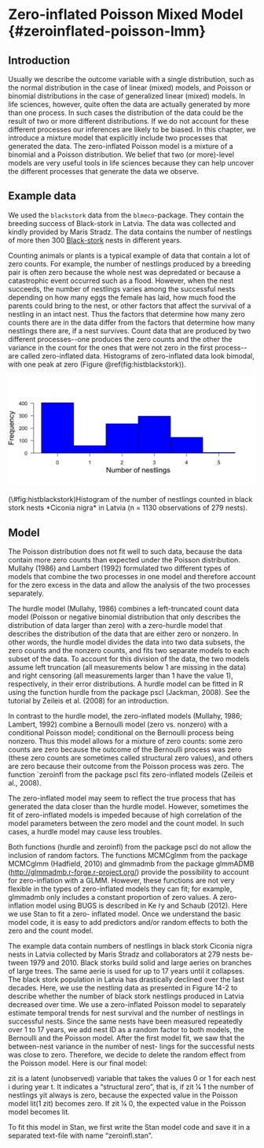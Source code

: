 
# Zero-inflated Poisson Mixed Model {#zeroinflated-poisson-lmm}

## Introduction
Usually we describe the outcome variable with a single distribution, such as the normal distribution in the case of linear (mixed) models, and Poisson or binomial distributions in the case of generalized linear (mixed) models. In life sciences, however, quite often the data are actually generated by more than one process. In such cases the distribution of the data could be the result of two or more different distributions. If we do not account for these different processes our inferences are likely to be biased. In this chapter, we introduce a mixture model that explicitly include two processes that generated the data. The zero-inflated Poisson model is a mixture of a binomial and a Poisson distribution. We belief that two (or more)-level models are very useful tools in life sciences because they can help uncover the different processes that generate the data we observe.

## Example data
We used the `blackstork` data from the `blmeco`-package. They contain the breeding success of Black-stork in Latvia. The data was collected and kindly provided by Maris Stradz. The data contains the number of nestlings of more then 300 [Black-stork](https://en.wikipedia.org/wiki/Black_stork) nests in different years.

Counting animals or plants is a typical example of data that contain a lot of zero counts. For example, the number of nestlings produced by a breeding pair is often zero because the whole nest was depredated or because a catastrophic event occurred such as a flood. However, when the nest succeeds, the number of nestlings varies among the successful nests depending on how many eggs the female has laid, how much food the parents could bring to the nest, or other factors that affect the survival of a nestling in an intact nest. Thus the factors that determine how many zero counts there are in the data differ from the factors that determine how many nestlings there are, if a nest survives. Count data that are produced by two different processes--one produces the zero counts and the other the variance in the count for the ones that were not zero in the first process--are called zero-inflated data. Histograms of zero-inflated data look bimodal, with one peak at zero (Figure \@ref(fig:histblackstork)).


<div class="figure">
<img src="42-zeroinflated-poisson-lmm_files/figure-html/histblackstork-1.png" alt="Histogram of the number of nestlings counted in black stork nests *Ciconia nigra* in Latvia (n = 1130 observations of 279 nests)." width="768" />
<p class="caption">(\#fig:histblackstork)Histogram of the number of nestlings counted in black stork nests *Ciconia nigra* in Latvia (n = 1130 observations of 279 nests).</p>
</div>

## Model
The Poisson distribution does not fit well to such data, because the data contain more zero counts than expected under the Poisson distribution. Mullahy (1986) and Lambert (1992) formulated two different types of models that combine the two processes in one model and therefore account for the zero excess in the data and allow the analysis of the two processes separately.

The hurdle model (Mullahy, 1986) combines a left-truncated count data model (Poisson or negative binomial distribution that only describes the distribution of data larger than zero) with a zero-hurdle model that describes the distribution of the data that are either zero or nonzero. In other words, the hurdle model divides the data into two data subsets, the zero counts and the nonzero counts, and fits two separate models to each subset of the data. To account for this division of the data, the two models assume left truncation (all measurements below 1 are missing in the data) and right censoring (all measurements larger than 1 have the value 1), respectively, in their error distributions. A hurdle model can be fitted in R using the function hurdle from the package pscl (Jackman, 2008). See the tutorial by Zeileis et al. (2008) for an introduction.

In contrast to the hurdle model, the zero-inflated models (Mullahy, 1986; Lambert, 1992) combine a Bernoulli model (zero vs. nonzero) with a conditional Poisson model; conditional on the Bernoulli process being nonzero. Thus this model allows for a mixture of zero counts: some zero counts are zero because the outcome of the Bernoulli process was zero (these zero counts are sometimes called structural zero values), and others are zero because their outcome from the Poisson process was zero. The function `zeroinfl from the package pscl fits zero-inflated models (Zeileis et al., 2008).

The zero-inflated model may seem to reflect the true process that has generated the data closer than the hurdle model. However, sometimes the fit of zero-inflated models is impeded because of high correlation of the model parameters between the zero model and the count model. In such cases, a hurdle model may cause less troubles.

Both functions (hurdle and zeroinfl) from the package pscl do not allow the inclusion of random factors. The functions MCMCglmm from the package MCMCglmm (Hadfield, 2010) and glmmadmb from the package glmmADMB (http://glmmadmb.r-forge.r-project.org/) provide the possibility to account for zero-inflation with a GLMM. However, these functions are not very flexible in the types of zero-inflated models they can fit; for example, glmmadmb only includes a constant proportion of zero values. A zero-inflation model using BUGS is described in Ke ́ry and Schaub (2012). Here we use Stan to fit a zero- inflated model. Once we understand the basic model code, it is easy to add predictors and/or random effects to both the zero and the count model.


The example data contain numbers of nestlings in black stork Ciconia nigra nests in Latvia collected by Maris Stradz and collaborators at 279 nests be- tween 1979 and 2010. Black storks build solid and large aeries on branches of large trees. The same aerie is used for up to 17 years until it collapses. The black stork population in Latvia has drastically declined over the last decades. Here, we use the nestling data as presented in Figure 14-2 to describe whether the number of black stork nestlings produced in Latvia decreased over time. We use a zero-inflated Poisson model to separately estimate temporal trends for nest survival and the number of nestlings in successful nests. Since the same nests have been measured repeatedly over 1 to 17 years, we add nest ID as a random factor to both models, the Bernoulli and the Poisson model. After the first model fit, we saw that the between-nest variance in the number of nest- lings for the successful nests was close to zero. Therefore, we decide to delete the random effect from the Poisson model. Here is our final model:

zit is a latent (unobserved) variable that takes the values 0 or 1 for each nest i during year t. It indicates a “structural zero”, that is, if zit 1⁄4 1 the number of nestlings yit always is zero, because the expected value in the Poisson model lit(1   zit) becomes zero. If zit 1⁄4 0, the expected value in the Poisson model becomes lit.

To fit this model in Stan, we first write the Stan model code and save it in a separated text-file with name “zeroinfl.stan”.

